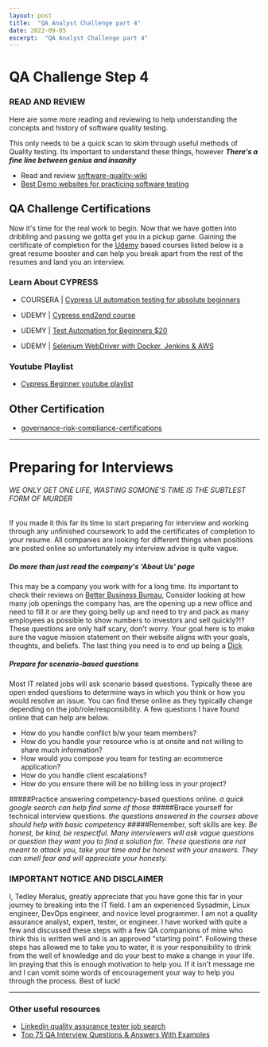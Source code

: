 ```yaml
---
layout: post
title:  "QA Analyst Challenge part 4" 
date: 2022-09-05
excerpt:  "QA Analyst Challenge part 4"  
--- 
```



# QA Challenge Step 4

### READ AND REVIEW 
Here are some more reading and reviewing to help understanding the concepts and history of software quality testing. 

This only needs to be a quick scan to skim through useful methods of Quality testing. Its important to understand these things, however ***There's a fine line between genius and insanity***

* Read and review [software-quality-wiki](https://github.com/ligurio/software-quality-wiki/wiki)
* [Best Demo websites for practicing software testing](https://abstracta.us/blog/software-testing/best-demo-websites-for-practicing-different-types-of-software-tests/)

 

## QA Challenge Certifications
Now it's time for the real work to begin. Now that we have gotten into dribbling and passing we gotta get you in a pickup game. Gaining the certificate of completion for the [Udemy](https://www.udemy.com/) based courses listed below is a great resume booster and can help you break apart from the rest of the resumes and land you an interview. 


### Learn About CYPRESS 
* COURSERA | [Cypress UI automation testing for absolute beginners](https://www.coursera.org/projects/cypress-ui-automation-testing-for-absolute-beginners?action=enroll)

* UDEMY | [Cypress end2end course ](https://www.udemy.com/course/e2e-cypress/)

* UDEMY | [Test Automation for Beginners $20 ](https://www.udemy.com/course/test-automation-for-beginners/)

* UDEMY | [Selenium WebDriver with Docker, Jenkins & AWS](https://www.udemy.com/course/selenium-webdriver-with-docker/)


### Youtube Playlist
* [Cypress Beginner youtube playlist](https://www.youtube.com/watch?v=CYcdT-tOvB0&list=PLhW3qG5bs-L9LTfxZ5LEBiM1WFfvX3dJo)

## Other Certification
*  [governance-risk-compliance-certifications](https://www.indeed.com/career-advice/career-development/governance-risk-compliance-certifications)


--- 
# Preparing for Interviews 

 
###### *WE ONLY GET ONE LIFE, WASTING SOMONE'S TIME IS THE SUBTLEST FORM OF MURDER*

If you made it this far its time to start preparing for interview and working through any unfinished coursework to add the certificates of completion to your resume. All companies are looking for different things when positions are posted online so unfortunately my interview advise is quite vague. 

##### Do more than just read the company's 'About Us' page
This may be a company you work with for a long time. Its important to check their reviews on [Better Business Bureau](https://www.bbb.org/), Consider looking at how many job openings the company has, are the opening up a new office and need to fill it or are they going belly up and need to try and pack as many employees as possible to show numbers to investors and sell quickly?!? These questions are only half scary, don't worry. Your goal here is to make sure the vague mission statement on their website aligns with your goals, thoughts, and beliefs. The last thing you need is to end up being a [Dick](https://www.youtube.com/watch?v=hA063IaOHyQ)

##### Prepare for scenario-based questions
Most IT related jobs will ask scenario based questions. Typically these are open ended questions to determine ways in which you think or how you would resolve an issue. You can find these online as they typically change depending on the job/role/responsibility. A few questions I have found online that can help are below. 

* How do you handle conflict b/w your team members?
* How do you handle your resource who is at onsite and not willing to share much information?
* How would you compose you team for testing an ecommerce application?
* How do you handle client escalations?
* How do you ensure there will be no billing loss in your project?

#####Practice answering competency-based questions online. 
*a quick google search can help find some of those*
#####Brace yourself for technical interview questions. 
*the questions answered in the courses above should help with basic competency*
#####Remember, soft skills are key.
*Be honest, be kind, be respectful. Many interviewers will ask vague questions or question they want you to find a solution for. These questions are not meant to attack you, take your time and be honest with your answers. They can smell fear and will appreciate your honesty.*


### IMPORTANT NOTICE AND DISCLAIMER 
I, Tedley Meralus, greatly appreciate that you have gone this far in your journey to breaking into the IT field. I am an experienced Sysadmin, Linux engineer, DevOps engineer, and novice level programmer. I am not a quality assurance analyst, expert, tester, or engineer. I have worked with quite a few and discussed these steps with a few QA companions of mine who think this is written well and is an approved "starting point". Following these steps has allowed me to take you to water, it is your responsibility to drink from the well of knowledge and do your best to make a change in your life. Im praying that this is enough motivation to help you. If it isn't message me and I can vomit some words of encouragement your way to help you through the process. Best of luck!

---
### Other useful resources 

* [Linkedin quality assurance tester job search](https://www.linkedin.com/jobs/search/?currentJobId=3283904424&keywords=quality%20assurance%20tester%20)
* [Top 75 QA Interview Questions & Answers With Examples](https://www.parasoft.com/blog/top-75-qa-interview-questions-answers-with-examples/)